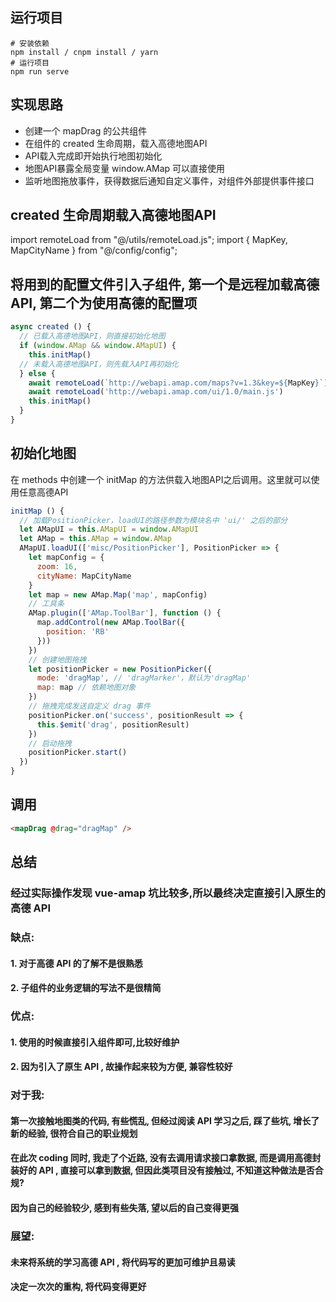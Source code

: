 ## 运行项目
```
# 安装依赖
npm install / cnpm install / yarn
# 运行项目
npm run serve
```

## 实现思路

* 创建一个 mapDrag 的公共组件
* 在组件的 created 生命周期，载入高德地图API
* API载入完成即开始执行地图初始化
* 地图API暴露全局变量 window.AMap 可以直接使用
* 监听地图拖放事件，获得数据后通知自定义事件，对组件外部提供事件接口

## created 生命周期载入高德地图API

import remoteLoad from "@/utils/remoteLoad.js";
import { MapKey, MapCityName } from "@/config/config";

## 将用到的配置文件引入子组件, 第一个是远程加载高德API, 第二个为使用高德的配置项

``` javascript
async created () {
  // 已载入高德地图API，则直接初始化地图
  if (window.AMap && window.AMapUI) {
    this.initMap()
  // 未载入高德地图API，则先载入API再初始化
  } else {
    await remoteLoad(`http://webapi.amap.com/maps?v=1.3&key=${MapKey}`)
    await remoteLoad('http://webapi.amap.com/ui/1.0/main.js')
    this.initMap()
  }
}
```
## 初始化地图
在 methods 中创建一个 initMap 的方法供载入地图API之后调用。这里就可以使用任意高德API
``` javascript
initMap () {
  // 加载PositionPicker，loadUI的路径参数为模块名中 'ui/' 之后的部分
  let AMapUI = this.AMapUI = window.AMapUI
  let AMap = this.AMap = window.AMap
  AMapUI.loadUI(['misc/PositionPicker'], PositionPicker => {
    let mapConfig = {
      zoom: 16,
      cityName: MapCityName
    }
    let map = new AMap.Map('map', mapConfig)
    // 工具条
    AMap.plugin(['AMap.ToolBar'], function () {
      map.addControl(new AMap.ToolBar({
        position: 'RB'
      }))
    })
    // 创建地图拖拽
    let positionPicker = new PositionPicker({
      mode: 'dragMap', // 'dragMarker'，默认为'dragMap'
      map: map // 依赖地图对象
    })
    // 拖拽完成发送自定义 drag 事件
    positionPicker.on('success', positionResult => {
      this.$emit('drag', positionResult)
    })
    // 启动拖拽
    positionPicker.start()
  })
}
```

## 调用
``` html
<mapDrag @drag="dragMap" />
```
## 总结

### 经过实际操作发现 vue-amap 坑比较多,所以最终决定直接引入原生的高德 API

### 缺点: 

#### 1. 对于高德 API 的了解不是很熟悉

#### 2. 子组件的业务逻辑的写法不是很精简

### 优点:

#### 1. 使用的时候直接引入组件即可,比较好维护

#### 2. 因为引入了原生 API , 故操作起来较为方便, 兼容性较好

### 对于我:

#### 第一次接触地图类的代码, 有些慌乱, 但经过阅读 API 学习之后, 踩了些坑, 增长了新的经验, 很符合自己的职业规划

#### 在此次 coding 同时, 我走了个近路, 没有去调用请求接口拿数据, 而是调用高德封装好的 API , 直接可以拿到数据, 但因此类项目没有接触过, 不知道这种做法是否合规?

#### 因为自己的经验较少, 感到有些失落, 望以后的自己变得更强

### 展望:

#### 未来将系统的学习高德 API , 将代码写的更加可维护且易读

#### 决定一次次的重构, 将代码变得更好